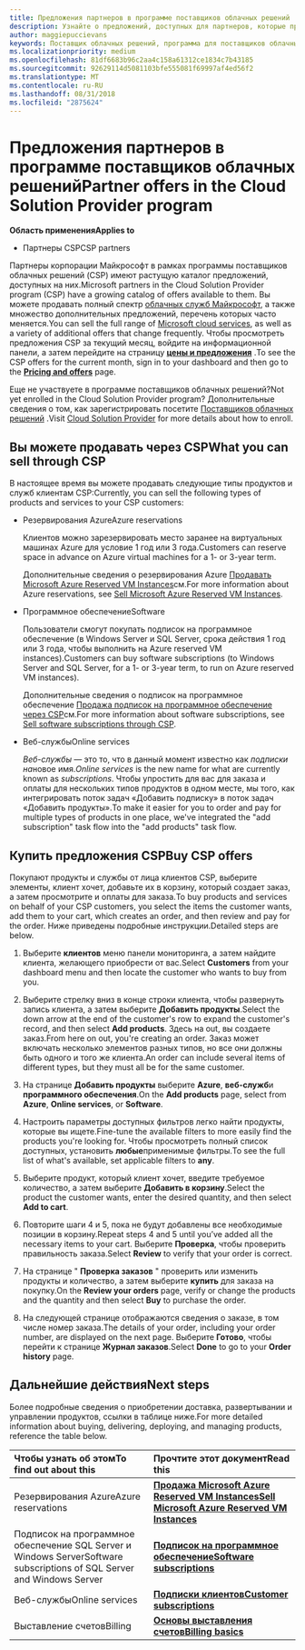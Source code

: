 ```yaml
---
title: Предложения партнеров в программе поставщиков облачных решений | Центр партнеров
description: Узнайте о предложений, доступных для партнеров, которые продают через программу поставщиков облачных решений.
author: maggiepuccievans
keywords: Поставщик облачных решений, программа для поставщиков облачных решений, CSP, добавить продукт, продажи клиентам, партнеров предложения, предложения CSP, облачные службы Azure, Office 365, Dynamics, партнер CSP, Продажа в CSP, Azure RI, зарезервированные экземпляры виртуальных машин, Azure Azure резервирования, веб-службы, программное обеспечение подписки, AHUB, SQL Server в Azure, Windows Server в Azure, подписки клиентов
ms.localizationpriority: medium
ms.openlocfilehash: 81df6683b96c2aa4c158a61312ce1834c7b43185
ms.sourcegitcommit: 92629114d5081103bfe555081f69997af4ed56f2
ms.translationtype: MT
ms.contentlocale: ru-RU
ms.lasthandoff: 08/31/2018
ms.locfileid: "2875624"
---
```

# <a name="partner-offers-in-the-cloud-solution-provider-program"></a><span data-ttu-id="3ee05-104">Предложения партнеров в программе поставщиков облачных решений</span><span class="sxs-lookup"><span data-stu-id="3ee05-104">Partner offers in the Cloud Solution Provider program</span></span> 

**<span data-ttu-id="3ee05-105">Область применения</span><span class="sxs-lookup"><span data-stu-id="3ee05-105">Applies to</span></span>**

-  <span data-ttu-id="3ee05-106">Партнеры CSP</span><span class="sxs-lookup"><span data-stu-id="3ee05-106">CSP partners</span></span>

<span data-ttu-id="3ee05-107">Партнеры корпорации Майкрософт в рамках программы поставщиков облачных решений (CSP) имеют растущую каталог предложений, доступных на них.</span><span class="sxs-lookup"><span data-stu-id="3ee05-107">Microsoft partners in the Cloud Solution Provider program (CSP) have a growing catalog of offers available to them.</span></span> <span data-ttu-id="3ee05-108">Вы можете продавать полный спектр [облачных служб Майкрософт](https://partner.microsoft.com/cloud-solution-provider/products-and-services), а также множество дополнительных предложений, перечень которых часто меняется.</span><span class="sxs-lookup"><span data-stu-id="3ee05-108">You can sell the full range of [Microsoft cloud services](https://partner.microsoft.com/cloud-solution-provider/products-and-services), as well as a variety of additional offers that change frequently.</span></span> <span data-ttu-id="3ee05-109">Чтобы просмотреть предложения CSP за текущий месяц, войдите на информационной панели, а затем перейдите на страницу [**цены и предложения**](https://partnercenter.microsoft.com/pcv/sales) .</span><span class="sxs-lookup"><span data-stu-id="3ee05-109">To see the CSP offers for the current month, sign in to your dashboard and then go to the [**Pricing and offers**](https://partnercenter.microsoft.com/pcv/sales) page.</span></span>  

<span data-ttu-id="3ee05-110">Еще не участвуете в программе поставщиков облачных решений?</span><span class="sxs-lookup"><span data-stu-id="3ee05-110">Not yet enrolled in the Cloud Solution Provider program?</span></span> <span data-ttu-id="3ee05-111">Дополнительные сведения о том, как зарегистрировать посетите [Поставщиков облачных решений](https://partner.microsoft.com/cloud-solution-provider) .</span><span class="sxs-lookup"><span data-stu-id="3ee05-111">Visit [Cloud Solution Provider](https://partner.microsoft.com/cloud-solution-provider) for more details about how to enroll.</span></span> 

## <a name="what-you-can-sell-through-csp"></a><span data-ttu-id="3ee05-112">Вы можете продавать через CSP</span><span class="sxs-lookup"><span data-stu-id="3ee05-112">What you can sell through CSP</span></span>

<span data-ttu-id="3ee05-113">В настоящее время вы можете продавать следующие типы продуктов и служб клиентам CSP:</span><span class="sxs-lookup"><span data-stu-id="3ee05-113">Currently, you can sell the following types of products and services to your CSP customers:</span></span>

- <span data-ttu-id="3ee05-114">Резервирования Azure</span><span class="sxs-lookup"><span data-stu-id="3ee05-114">Azure reservations</span></span><br> 

    <span data-ttu-id="3ee05-115">Клиентов можно зарезервировать место заранее на виртуальных машинах Azure для условие 1 год или 3 года.</span><span class="sxs-lookup"><span data-stu-id="3ee05-115">Customers can reserve space in advance on Azure virtual machines for a 1- or 3-year term.</span></span><br>
    
    <span data-ttu-id="3ee05-116">Дополнительные сведения о резервирования Azure [Продавать Microsoft Azure Reserved VM Instances](azure-reservations.md)см.</span><span class="sxs-lookup"><span data-stu-id="3ee05-116">For more information about Azure reservations, see [Sell Microsoft Azure Reserved VM Instances](azure-reservations.md).</span></span>

- <span data-ttu-id="3ee05-117">Программное обеспечение</span><span class="sxs-lookup"><span data-stu-id="3ee05-117">Software</span></span><br>

    <span data-ttu-id="3ee05-118">Пользователи смогут покупать подписок на программное обеспечение (в Windows Server и SQL Server, срока действия 1 год или 3 года, чтобы выполнить на Azure reserved VM instances).</span><span class="sxs-lookup"><span data-stu-id="3ee05-118">Customers can buy software subscriptions (to Windows Server and SQL Server, for a 1- or 3-year term, to run on Azure reserved VM instances).</span></span><br>
 
  <span data-ttu-id="3ee05-119">Дополнительные сведения о подписок на программное обеспечение [Продажа подписок на программное обеспечение через CSP](csp-software-subscriptions.md)см.</span><span class="sxs-lookup"><span data-stu-id="3ee05-119">For more information about software subscriptions, see [Sell software subscriptions through CSP](csp-software-subscriptions.md).</span></span>  

- <span data-ttu-id="3ee05-120">Веб-службы</span><span class="sxs-lookup"><span data-stu-id="3ee05-120">Online services</span></span><br>

     <span data-ttu-id="3ee05-121">*Веб-службы* — это то, что в данный момент известно как *подписки на*новое имя.</span><span class="sxs-lookup"><span data-stu-id="3ee05-121">*Online services* is the new name for what are currently known as *subscriptions*.</span></span> <span data-ttu-id="3ee05-122">Чтобы упростить для вас для заказа и оплаты для нескольких типов продуктов в одном месте, мы того, как интегрировать поток задач «Добавить подписку» в поток задач «Добавить продукты».</span><span class="sxs-lookup"><span data-stu-id="3ee05-122">To make it easier for you to order and pay for multiple types of products in one place, we've integrated the "add subscription" task flow into the "add products" task flow.</span></span> 

## <a name="buy-csp-offers"></a><span data-ttu-id="3ee05-123">Купить предложения CSP</span><span class="sxs-lookup"><span data-stu-id="3ee05-123">Buy CSP offers</span></span>

<span data-ttu-id="3ee05-124">Покупают продукты и службы от лица клиентов CSP, выберите элементы, клиент хочет, добавьте их в корзину, который создает заказ, а затем просмотрите и оплаты для заказа.</span><span class="sxs-lookup"><span data-stu-id="3ee05-124">To buy products and services on behalf of your CSP customers, you select the items the customer wants, add them to your cart, which creates an order, and then review and pay for the order.</span></span> <span data-ttu-id="3ee05-125">Ниже приведены подробные инструкции.</span><span class="sxs-lookup"><span data-stu-id="3ee05-125">Detailed steps are below.</span></span>

1. <span data-ttu-id="3ee05-126">Выберите **клиентов** меню панели мониторинга, а затем найдите клиента, желающего приобрести от вас.</span><span class="sxs-lookup"><span data-stu-id="3ee05-126">Select **Customers** from your dashboard menu and then locate the customer who wants to buy from you.</span></span> 

2. <span data-ttu-id="3ee05-127">Выберите стрелку вниз в конце строки клиента, чтобы развернуть запись клиента, а затем выберите **Добавить продукты**.</span><span class="sxs-lookup"><span data-stu-id="3ee05-127">Select the down arrow at the end of the customer's row to expand the customer's record, and then select **Add products**.</span></span> <span data-ttu-id="3ee05-128">Здесь на out, вы создаете заказ.</span><span class="sxs-lookup"><span data-stu-id="3ee05-128">From here on out, you're creating an order.</span></span> <span data-ttu-id="3ee05-129">Заказ может включать несколько элементов разных типов, но все они должны быть одного и того же клиента.</span><span class="sxs-lookup"><span data-stu-id="3ee05-129">An order can include several items of different types, but they must all be for the same customer.</span></span>

3. <span data-ttu-id="3ee05-130">На странице **Добавить продукты** выберите **Azure**, **веб-служб**и **программного обеспечения**.</span><span class="sxs-lookup"><span data-stu-id="3ee05-130">On the **Add products** page, select from **Azure**, **Online services**, or **Software**.</span></span>

4. <span data-ttu-id="3ee05-131">Настроить параметры доступных фильтров легко найти продукты, которые вы ищете.</span><span class="sxs-lookup"><span data-stu-id="3ee05-131">Fine-tune the available filters to more easily find the products you're looking for.</span></span> <span data-ttu-id="3ee05-132">Чтобы просмотреть полный список доступных, установить **любые**применимые фильтры.</span><span class="sxs-lookup"><span data-stu-id="3ee05-132">To see the full list of what's available, set applicable filters to **any**.</span></span> 

5. <span data-ttu-id="3ee05-133">Выберите продукт, который клиент хочет, введите требуемое количество, а затем выберите **Добавить в корзину**.</span><span class="sxs-lookup"><span data-stu-id="3ee05-133">Select the product the customer wants, enter the desired quantity, and then select **Add to cart**.</span></span>

6. <span data-ttu-id="3ee05-134">Повторите шаги 4 и 5, пока не будут добавлены все необходимые позиции в корзину.</span><span class="sxs-lookup"><span data-stu-id="3ee05-134">Repeat steps 4 and 5 until you’ve added all the necessary items to your cart.</span></span> <span data-ttu-id="3ee05-135">Выберите **Проверка**, чтобы проверить правильность заказа.</span><span class="sxs-lookup"><span data-stu-id="3ee05-135">Select **Review** to verify that your order is correct.</span></span>  

7. <span data-ttu-id="3ee05-136">На странице " **Проверка заказов** " проверить или изменить продукты и количество, а затем выберите **купить** для заказа на покупку.</span><span class="sxs-lookup"><span data-stu-id="3ee05-136">On the **Review your orders** page, verify or change the products and the quantity and then select **Buy** to purchase the order.</span></span> 

8. <span data-ttu-id="3ee05-137">На следующей странице отображаются сведения о заказе, в том числе номер заказа.</span><span class="sxs-lookup"><span data-stu-id="3ee05-137">The details of your order, including your order number, are displayed on the next page.</span></span> <span data-ttu-id="3ee05-138">Выберите **Готово**, чтобы перейти к странице **Журнал заказов**.</span><span class="sxs-lookup"><span data-stu-id="3ee05-138">Select **Done** to go to your **Order history** page.</span></span> 


## <a name="next-steps"></a><span data-ttu-id="3ee05-139">Дальнейшие действия</span><span class="sxs-lookup"><span data-stu-id="3ee05-139">Next steps</span></span>

<span data-ttu-id="3ee05-140">Более подробные сведения о приобретении доставка, развертывании и управлении продуктов, ссылки в таблице ниже.</span><span class="sxs-lookup"><span data-stu-id="3ee05-140">For more detailed information about buying, delivering, deploying, and managing products, reference the table below.</span></span>

|**<span data-ttu-id="3ee05-141">Чтобы узнать об этом</span><span class="sxs-lookup"><span data-stu-id="3ee05-141">To find out about this</span></span>**   |**<span data-ttu-id="3ee05-142">Прочтите этот документ</span><span class="sxs-lookup"><span data-stu-id="3ee05-142">Read this</span></span>**   |
|:---------------------------|:--------------------|
|<span data-ttu-id="3ee05-143">Резервирования Azure</span><span class="sxs-lookup"><span data-stu-id="3ee05-143">Azure reservations</span></span> |[**<span data-ttu-id="3ee05-144">Продажа Microsoft Azure Reserved VM Instances</span><span class="sxs-lookup"><span data-stu-id="3ee05-144">Sell Microsoft Azure Reserved VM Instances</span></span>**]( https://docs.microsoft.com/en-us/partner-center/azure-reservations) |
|<span data-ttu-id="3ee05-145">Подписок на программное обеспечение SQL Server и Windows Server</span><span class="sxs-lookup"><span data-stu-id="3ee05-145">Software subscriptions of SQL Server and Windows Server</span></span> |[**<span data-ttu-id="3ee05-146">Подписок на программное обеспечение</span><span class="sxs-lookup"><span data-stu-id="3ee05-146">Software subscriptions</span></span>**]( https://docs.microsoft.com/en-us/partner-center/csp-software-subscriptions) |
|<span data-ttu-id="3ee05-147">Веб-службы</span><span class="sxs-lookup"><span data-stu-id="3ee05-147">Online services</span></span> |[**<span data-ttu-id="3ee05-148">Подписки клиентов</span><span class="sxs-lookup"><span data-stu-id="3ee05-148">Customer subscriptions</span></span>**](https://docs.microsoft.com/en-us/partner-center/customer-subscriptions) |
|<span data-ttu-id="3ee05-149">Выставление счетов</span><span class="sxs-lookup"><span data-stu-id="3ee05-149">Billing</span></span> |[**<span data-ttu-id="3ee05-150">Основы выставления счетов</span><span class="sxs-lookup"><span data-stu-id="3ee05-150">Billing basics</span></span>**]( https://docs.microsoft.com/en-us/partner-center/billing-basics) |

